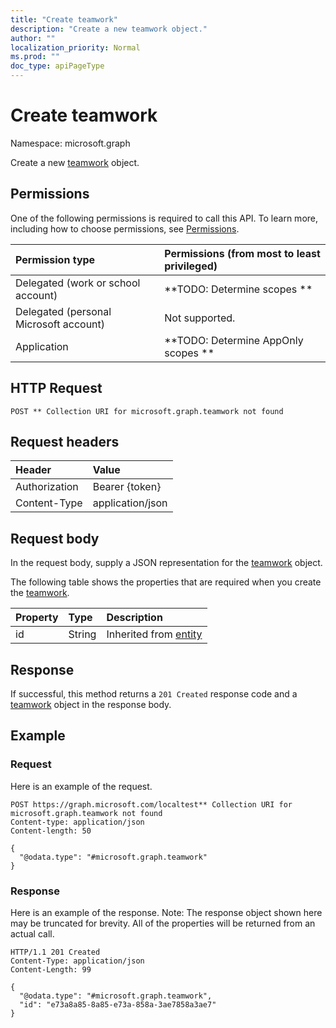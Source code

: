 ```yaml
---
title: "Create teamwork"
description: "Create a new teamwork object."
author: ""
localization_priority: Normal
ms.prod: ""
doc_type: apiPageType
---
```


# Create teamwork

Namespace: microsoft.graph

Create a new [teamwork](../resources/teamwork.md) object.

## Permissions
One of the following permissions is required to call this API. To learn more, including how to choose permissions, see [Permissions](/concepts/permissions-reference.md).

|Permission type|Permissions (from most to least privileged)|
|:---|:---|
|Delegated (work or school account)|**TODO: Determine scopes **|
|Delegated (personal Microsoft account)|Not supported.|
|Application|**TODO: Determine AppOnly scopes **|

## HTTP Request
<!-- {
  "blockType": "ignored"
}
-->
``` http
POST ** Collection URI for microsoft.graph.teamwork not found
```

## Request headers
|Header|Value|
|:---|:---|
|Authorization|Bearer {token}|
|Content-Type|application/json|

## Request body
In the request body, supply a JSON representation for the [teamwork](../resources/teamwork.md) object.

The following table shows the properties that are required when you create the [teamwork](../resources/teamwork.md).

|Property|Type|Description|
|:---|:---|:---|
|id|String| Inherited from [entity](../resources/entity.md)|



## Response
If successful, this method returns a `201 Created` response code and a [teamwork](../resources/teamwork.md) object in the response body.

## Example

### Request
Here is an example of the request.
<!-- {
  "blockType": "request",
  "name": "create_teamwork_from_"
}
-->
``` http
POST https://graph.microsoft.com/localtest** Collection URI for microsoft.graph.teamwork not found
Content-type: application/json
Content-length: 50

{
  "@odata.type": "#microsoft.graph.teamwork"
}
```

### Response
Here is an example of the response. Note: The response object shown here may be truncated for brevity. All of the properties will be returned from an actual call.
<!-- {
  "blockType": "response",
  "truncated": true,
  "@odata.type": "microsoft.graph.teamwork"
}
-->
``` http
HTTP/1.1 201 Created
Content-Type: application/json
Content-Length: 99

{
  "@odata.type": "#microsoft.graph.teamwork",
  "id": "e73a8a85-8a85-e73a-858a-3ae7858a3ae7"
}
```

